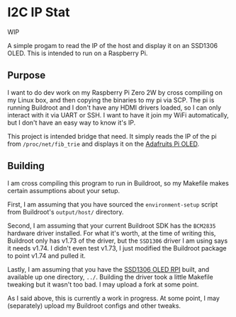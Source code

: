 # I2C IP Stat
WIP

A simple progam to read the IP of the host and display it on an SSD1306 OLED.
This is intended to run on a Raspberry Pi.

## Purpose
I want to do dev work on my Raspberry Pi Zero 2W by cross compiling on my Linux
box, and then copying the binaries to my pi via SCP. The pi is running Buildroot
and I don't have any HDMI drivers loaded, so I can only interact with it via
UART or SSH. I want to have it join my WiFi automatically, but I don't have an
easy way to know it's IP.

This project is intended bridge that need. It simply reads the IP of the pi from
`/proc/net/fib_trie` and displays it on the 
[Adafruits Pi OLED](https://www.adafruit.com/product/3527).

## Building
I am cross compiling this program to run in Buildroot, so my Makefile makes
certain assumptions about your setup.

First, I am assuming that you have sourced the `environment-setup` script from
Buildroot's `output/host/` directory.

Second, I am assuming that your current Buildroot SDK has the `BCM2835` hardware
driver installed. For what it's worth, at the time of writing this, Buildroot
only has v1.73 of the driver, but the `SSD1306` driver I am using says it needs
v1.74. I didn't even test v1.73, I just modified the Buildroot package to point
v1.74 and pulled it.

Lastly, I am assuming that you have the
[SSD1306 OLED RPI](https://github.com/gavinlyonsrepo/SSD1306_OLED_RPI) built,
and available up one directory, `../`. Building the driver took a little
Makefile tweaking but it wasn't too bad. I may upload a fork at some point.

As I said above, this is currently a work in progress. At some point, I may
(separately) upload my Buildroot configs and other tweaks.
